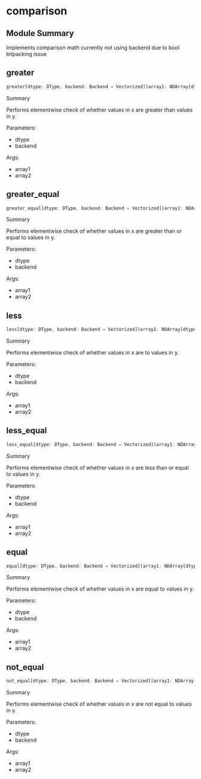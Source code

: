 



# comparison

##  Module Summary
  
Implements comparison math currently not using backend due to bool bitpacking issue
## greater


```rust
greater[dtype: DType, backend: Backend = Vectorized](array1: NDArray[dtype], array2: NDArray[dtype]) -> NDArray[bool]
```  
Summary  
  
Performs elementwise check of whether values in x are greater than values in y.  
  
Parameters:  

- dtype
- backend
  
Args:  

- array1
- array2

## greater_equal


```rust
greater_equal[dtype: DType, backend: Backend = Vectorized](array1: NDArray[dtype], array2: NDArray[dtype]) -> NDArray[bool]
```  
Summary  
  
Performs elementwise check of whether values in x are greater than or equal to values in y.  
  
Parameters:  

- dtype
- backend
  
Args:  

- array1
- array2

## less


```rust
less[dtype: DType, backend: Backend = Vectorized](array1: NDArray[dtype], array2: NDArray[dtype]) -> NDArray[bool]
```  
Summary  
  
Performs elementwise check of whether values in x are to values in y.  
  
Parameters:  

- dtype
- backend
  
Args:  

- array1
- array2

## less_equal


```rust
less_equal[dtype: DType, backend: Backend = Vectorized](array1: NDArray[dtype], array2: NDArray[dtype]) -> NDArray[bool]
```  
Summary  
  
Performs elementwise check of whether values in x are less than or equal to values in y.  
  
Parameters:  

- dtype
- backend
  
Args:  

- array1
- array2

## equal


```rust
equal[dtype: DType, backend: Backend = Vectorized](array1: NDArray[dtype], array2: NDArray[dtype]) -> NDArray[bool]
```  
Summary  
  
Performs elementwise check of whether values in x are equal to values in y.  
  
Parameters:  

- dtype
- backend
  
Args:  

- array1
- array2

## not_equal


```rust
not_equal[dtype: DType, backend: Backend = Vectorized](array1: NDArray[dtype], array2: NDArray[dtype]) -> NDArray[bool]
```  
Summary  
  
Performs elementwise check of whether values in x are not equal to values in y.  
  
Parameters:  

- dtype
- backend
  
Args:  

- array1
- array2
